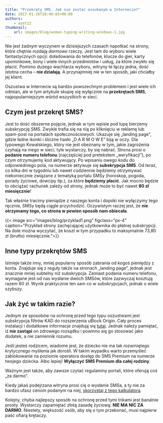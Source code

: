 ```yaml
---
title: "Przekręty SMS. Jak nie zostać oszukanym w Internecie?"
date: 2017-01-26T20:49:03+00:00
authors: 
    - azet12
thumbnail: 
    url: images/blog/woman-typing-writing-windows-1.jpg
---
```


Nie jest żadnym wyczynem w dzisiejszych czasach napotkać na strony, które chętnie rozdają _darmowe_ rzeczy. Jest tam do wyboru wiele fantastycznych opcji: doładowania do telefonów, klucze do gier, karty upominkowe, bony i wiele innych przedmiotów i usług, za które zwykło się płacić. Pomimo dużego wachlarza wyboru, witryny te łączy jedna, dość istotna cecha – **nie działają**. A przynajmniej nie w ten sposób, jaki chciałby jej klient.

Oszustwa w Internecie są bardzo powszechnym problemem i jest wiele ich odmian, ale w tym artykule skupię się wyłącznie na **przekrętach SMS**, najpopularniejszym wśród wszystkich w sieci.

Czym jest przekręt SMS?
-----------------------

Jest to dość obszerne pojęcie, jednak w tym wpisie pod lupę bierzemy subskrypcję SMS. Zwykle trafia się na nią po kliknięciu w reklamę lub spam-post na portalach społecznościowych. Ukazuje się „landing page”, gdzie ładne ikonki i śliczne hasło „D A R M O W E” biją w oczy. Dla typowego Kowalskiego, który nie jest obeznany w tym, jakie zagrożenia czyhają na niego w sieci, tyle wystarczy, by się nabrać. Strona prosi o **podanie numeru telefonu** (najczęściej pod pretekstem „weryfikacji”), po czym otrzymujemy kod aktywujący. Po wpisaniu owego kodu do odpowiedniego pola, na numerze aktywuje się **subskrypcja SMS**. Od teraz, co kilka dni w tygodniu lub nawet codziennie będziemy otrzymywać niekoniecznie związane z tematyką portalu SMSy (horoskop, pogoda, porady życiowe, dowcipy itp.), za które **będziemy płacić**. Jak mocno będzie to obciążać rachunek zależy od strony, jednak może to być nawet **80 zł miesięcznie**!

Tak właśnie tracimy pieniądze z naszego konta i dopóki nie wyłączymy tego ręcznie, SMSy będą ciągle przychodzić. Oczywistym raczej jest, że **nie otrzymamy tego, co strona w pewien sposób nam obiecała**.

{{< image src="images/blog/przyklad1.png" figclass="px-4" caption="Przykład strony zachęcającej użytkownika do płatnej subskrypcji. Na dole można wyczytać, że koszt w tym przypadku to maksymalnie 73,80 zł (brutto) miesięcznie.">}}


Inne typy przekrętów SMS
------------------------

Istnieje także inny, mniej popularny sposób zabrania od kogoś pieniędzy z konta. Znajduje się z reguły także na stronach „landing page”, jednak jest znacznie mniej subtelny niż subskrypcja. Zamiast podania numeru telefonu, wymagane jest od nas wysłanie dwóch SMSów, które zazwyczaj kosztują razem 60 zł. Wynik praktycznie ten sam co w subskrypcjach, jednak o wiele szybszy.

Jak żyć w takim razie?
----------------------

Jednym ze sposobów na ochronę przed tego typu oszustwami jest subskrypcja filtrów KAD do rozszerzenia uBlock Origin. Cały proces instalacji i dodatkowe informacje znajdują się [tutaj](https://kadantiscam.netlify.com). Jednak należy pamiętać, iż **nie zastąpi** on zdrowego rozsądku i powinno się go stosować jako dodatek, a nie zamiennik rozumu.

Jeśli jesteś rodzicem, wiadome jest, że dziecko nie ma tak rozwiniętego krytycznego myślenia jak dorośli. W takim wypadku warto przemyśleć zablokowanie na poziomie operatora dostęp do SMS Premium na numerze twojego dziecka. Albo lepiej! **Wyłączyć SMS Premium dla całej rodziny**.

Ważnym jest także, aby zawsze czytać regulaminy portali, które oferują coś „za darmo”.

Kiedy jakaś podejrzana witryna prosi cię o wysłanie SMSa, a ty nie za bardzo ufasz cenom podanym na niej, [skorzystaj z tego kalkulatora](http://ilekosztuje.pl/sms/).

Kolejny, chyba najlepszy sposób na ochronę przed tymi trikami jest banalnie prosty. Wystarczy zapamiętać złotą zasadę życiową: **NIE MA NIC ZA DARMO**. Niestety, większość osób, aby się o tym przekonać, musi najpierw paść ofiarą krętaczy.
